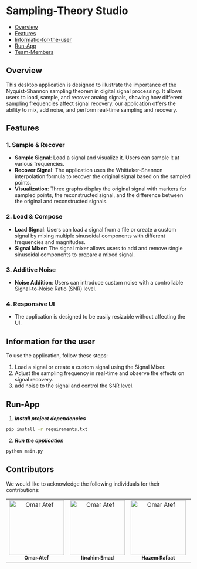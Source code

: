 # Sampling-Theory Studio

- [Overview](#overview)
- [Features](#features)
- [Informatio-for-the-user](#information-for-the-user)
- [Run-App](#run-app)
- [Team-Members](#team-members)

## Overview
This desktop application is designed to illustrate the importance of the Nyquist-Shannon sampling theorem in digital signal processing. It allows users to load, sample, and recover analog signals, showing how different sampling frequencies affect signal recovery. our application offers the ability to mix, add noise, and perform real-time sampling and recovery.

## Features

### 1. Sample & Recover
- **Sample Signal**: Load a signal and visualize it. Users can sample it at various frequencies.
- **Recover Signal**: The application uses the Whittaker-Shannon interpolation formula to recover the original signal based on the sampled points.
- **Visualization**: Three graphs display the original signal with markers for sampled points, the reconstructed signal, and the difference between the original and reconstructed signals.

### 2. Load & Compose
- **Load Signal**: Users can load a signal from a file or create a custom signal by mixing multiple sinusoidal components with different frequencies and magnitudes.
- **Signal Mixer**: The signal mixer allows users to add and remove single sinusoidal components to prepare a mixed signal.

### 3. Additive Noise
- **Noise Addition**: Users can introduce custom noise with a controllable Signal-to-Noise Ratio (SNR) level.

### 4. Responsive UI
- The application is designed to be easily resizable without affecting the UI.


## Information for the user
To use the application, follow these steps:

1. Load a signal or create a custom signal using the Signal Mixer.
2. Adjust the sampling frequency in real-time and observe the effects on signal recovery.
3. add noise to the signal and control the SNR level.

## Run-App

1. **_install project dependencies_**
```sh
pip install -r requirements.txt
```
2. **_Run the application_**
```sh
python main.py
```
## Contributors

We would like to acknowledge the following individuals for their contributions:

<table>
  <tr>
    <td align="center">
      <a href="https://github.com/OmarAtef0" target="_black">
      <img src="https://avatars.githubusercontent.com/u/131784941?v=4" width="150px;" alt="Omar Atef"/>
      <br />
      <sub><b>Omar Atef</b></sub></a>
    </td>  
    <td align="center">
      <a href="https://github.com/IbrahimEmad11" target="_black">
      <img src="https://avatars.githubusercontent.com/u/110200613?v=4" width="150px;" alt="Omar Atef"/>
      <br />
      <sub><b>Ibrahim Emad</b></sub></a>
    </td>  
    <td align="center">
      <a href="https://github.com/Hazem-Raafat" target="_black">
      <img src="https://avatars.githubusercontent.com/u/100636693?v=4" width="150px;" alt="Omar Atef"/>
      <br />
      <sub><b>Hazem Rafaat</b></sub></a>
    </td>  
    <td align="center">
      <a href="https://github.com/Ahmedkhaled222" target="_black">
      <img src="https://avatars.githubusercontent.com/u/109425772?v=4" width="150px;" alt="Omar Atef"/>
      <br />
      <sub><b>Ahmed Khaled</b></sub></a>
    </td>  
  </tr>
 </table>
